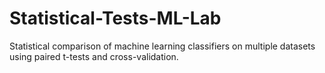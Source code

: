 # Statistical-Tests-ML-Lab
Statistical comparison of machine learning classifiers on multiple datasets using paired t-tests and cross-validation.
